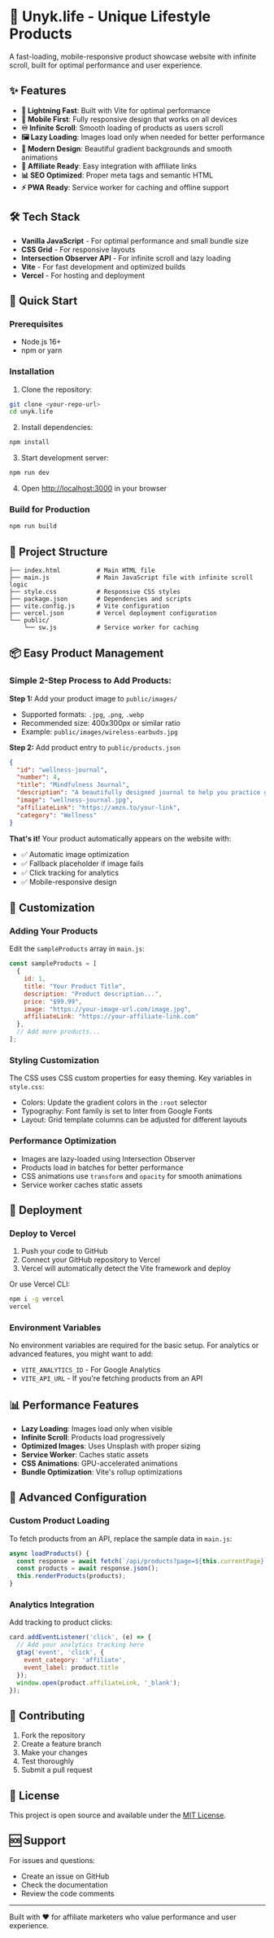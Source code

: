 # 💖 Unyk.life - Unique Lifestyle Products

A fast-loading, mobile-responsive product showcase website with infinite scroll, built for optimal performance and user experience.

## ✨ Features

- **🚀 Lightning Fast**: Built with Vite for optimal performance
- **📱 Mobile First**: Fully responsive design that works on all devices
- **♾️ Infinite Scroll**: Smooth loading of products as users scroll
- **🖼️ Lazy Loading**: Images load only when needed for better performance
- **🎨 Modern Design**: Beautiful gradient backgrounds and smooth animations
- **🔗 Affiliate Ready**: Easy integration with affiliate links
- **📊 SEO Optimized**: Proper meta tags and semantic HTML
- **⚡ PWA Ready**: Service worker for caching and offline support

## 🛠️ Tech Stack

- **Vanilla JavaScript** - For optimal performance and small bundle size
- **CSS Grid** - For responsive layouts
- **Intersection Observer API** - For infinite scroll and lazy loading
- **Vite** - For fast development and optimized builds
- **Vercel** - For hosting and deployment

## 🚀 Quick Start

### Prerequisites
- Node.js 16+ 
- npm or yarn

### Installation

1. Clone the repository:
```bash
git clone <your-repo-url>
cd unyk.life
```

2. Install dependencies:
```bash
npm install
```

3. Start development server:
```bash
npm run dev
```

4. Open [http://localhost:3000](http://localhost:3000) in your browser

### Build for Production

```bash
npm run build
```

## 📁 Project Structure

```
├── index.html          # Main HTML file
├── main.js             # Main JavaScript file with infinite scroll logic
├── style.css           # Responsive CSS styles
├── package.json        # Dependencies and scripts
├── vite.config.js      # Vite configuration
├── vercel.json         # Vercel deployment configuration
└── public/
    └── sw.js           # Service worker for caching
```

## 📦 Easy Product Management

### Simple 2-Step Process to Add Products:

**Step 1:** Add your product image to `public/images/`
- Supported formats: `.jpg`, `.png`, `.webp`
- Recommended size: 400x300px or similar ratio
- Example: `public/images/wireless-earbuds.jpg`

**Step 2:** Add product entry to `public/products.json`
```json
{
  "id": "wellness-journal",
  "number": 4,
  "title": "Mindfulness Journal", 
  "description": "A beautifully designed journal to help you practice gratitude and mindfulness daily.",
  "image": "wellness-journal.jpg",
  "affiliateLink": "https://amzn.to/your-link",
  "category": "Wellness"
}
```

**That's it!** Your product automatically appears on the website with:
- ✅ Automatic image optimization
- ✅ Fallback placeholder if image fails
- ✅ Click tracking for analytics
- ✅ Mobile-responsive design

## 🎯 Customization

### Adding Your Products

Edit the `sampleProducts` array in `main.js`:

```javascript
const sampleProducts = [
  {
    id: 1,
    title: "Your Product Title",
    description: "Product description...",
    price: "$99.99",
    image: "https://your-image-url.com/image.jpg",
    affiliateLink: "https://your-affiliate-link.com"
  },
  // Add more products...
];
```

### Styling Customization

The CSS uses CSS custom properties for easy theming. Key variables in `style.css`:

- Colors: Update the gradient colors in the `:root` selector
- Typography: Font family is set to Inter from Google Fonts
- Layout: Grid template columns can be adjusted for different layouts

### Performance Optimization

- Images are lazy-loaded using Intersection Observer
- Products load in batches for better performance
- CSS animations use `transform` and `opacity` for smooth animations
- Service worker caches static assets

## 🚀 Deployment

### Deploy to Vercel

1. Push your code to GitHub
2. Connect your GitHub repository to Vercel
3. Vercel will automatically detect the Vite framework and deploy

Or use Vercel CLI:

```bash
npm i -g vercel
vercel
```

### Environment Variables

No environment variables are required for the basic setup. For analytics or advanced features, you might want to add:

- `VITE_ANALYTICS_ID` - For Google Analytics
- `VITE_API_URL` - If you're fetching products from an API

## 📊 Performance Features

- **Lazy Loading**: Images load only when visible
- **Infinite Scroll**: Products load progressively
- **Optimized Images**: Uses Unsplash with proper sizing
- **Service Worker**: Caches static assets
- **CSS Animations**: GPU-accelerated animations
- **Bundle Optimization**: Vite's rollup optimizations

## 🔧 Advanced Configuration

### Custom Product Loading

To fetch products from an API, replace the sample data in `main.js`:

```javascript
async loadProducts() {
  const response = await fetch(`/api/products?page=${this.currentPage}`);
  const products = await response.json();
  this.renderProducts(products);
}
```

### Analytics Integration

Add tracking to product clicks:

```javascript
card.addEventListener('click', (e) => {
  // Add your analytics tracking here
  gtag('event', 'click', {
    event_category: 'affiliate',
    event_label: product.title
  });
  window.open(product.affiliateLink, '_blank');
});
```

## 🤝 Contributing

1. Fork the repository
2. Create a feature branch
3. Make your changes
4. Test thoroughly
5. Submit a pull request

## 📝 License

This project is open source and available under the [MIT License](LICENSE).

## 🆘 Support

For issues and questions:
- Create an issue on GitHub
- Check the documentation
- Review the code comments

---

Built with ❤️ for affiliate marketers who value performance and user experience.
